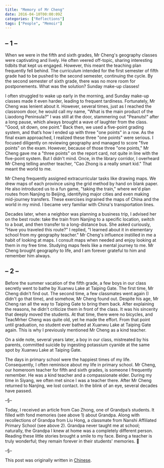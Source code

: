 ```yaml
---
title: "Memory of Mr Cheng"
date: 2016-04-10T00:00:09Z
categories: ["Reflections"]
tags: ["People", "Memoir"]
---
```


## – 1 –
When we were in the fifth and sixth grades, Mr Cheng's geography classes were captivating and lively. He often veered off-topic, sharing interesting tidbits that kept us engaged. However, this meant the teaching plan frequently fell behind. The curriculum intended for the first semester of fifth grade had to be pushed to the second semester, continuing the cycle. By the second semester of sixth grade, there was no more room for postponements. What was the solution? Sunday make-up classes!

I often struggled to wake up early in the morning, and Sunday make-up classes made it even harder, leading to frequent tardiness. Fortunately, Mr Cheng was lenient about it. However, several times, just as I reached the classroom door, he would call my name, "What is the main product of the Liaodong Peninsula?" I was still at the door, stammering out "Peanuts!" after a long pause, which always brought a wave of laughter from the class. "Good, sit down, one point." Back then, we used a five-point grading system, and that’s how I ended up with three "one points" in a row.
As the final exam approached, I realized these three "one points" were serious. I focused diligently on reviewing geography and managed to score "five points" on the exam. However, because of those three "one points," Mr Cheng gave me a "three points" on the report card, not quite in line with the five-point system. But I didn't mind. Once, in the library corridor, I overheard Mr Cheng telling another teacher, "Cao Zhong is a really smart kid." That meant the world to me.

Mr Cheng frequently assigned extracurricular tasks like drawing maps. We drew maps of each province using the grid method by hand on blank paper. He also introduced us to a fun game, "taking the train," where we'd plan routes from Nanjing to Beijing, identifying major cities and even making mid-journey transfers. These exercises ingrained the maps of China and the world in my mind. I became very familiar with China's transportation lines.

Decades later, when a neighbor was planning a business trip, I advised her on the best route: take the train from Nanjing to a specific location, switch to a boat, and then transfer to a long-distance bus. She asked curiously, "Have you traveled this route?" I replied, "I learned about it in elementary school from my geography teacher." Mr Cheng's influence instilled in me a habit of looking at maps. I consult maps when needed and enjoy looking at them in my free time. Studying maps feels like a mental journey to me. Mr Cheng brought geography to life, and I am forever grateful to him and remember him always.


## – 2 –

Before the summer vacation of the fifth grade, a few boys in our class secretly went to bathe by Xuanwu Lake at Taiping Gate. The first time, Mr Cheng didn't find out. The second time, a few classmates went again (I didn't go that time), and somehow, Mr Cheng found out. Despite his age, Mr Cheng ran all the way to Taiping Gate to bring them back. After explaining the reasons, he didn't criticize them in front of the class. It was his sincerity that deeply moved the students. At that time, there were no bicycles, and TeacMrher Cheng was quite old, yet he made the effort. From that point until graduation, no student ever bathed at Xuanwu Lake at Taiping Gate again. This is why I previously mentioned Mr Cheng as a kind teacher.

On a side note, several years later, a boy in our class, mistreated by his parents, committed suicide by ingesting potassium cyanide at the same spot by Xuanwu Lake at Taiping Gate.

The days in primary school were the happiest times of my life. Consequently, I often reminisce about my life in primary school. Mr Cheng, our homeroom teacher for fifth and sixth grades, is someone I frequently remember. He was a kind teacher and a compassionate elder. During my time in Siyang, we often met since I was a teacher there. After Mr Cheng returned to Nanjing, we lost contact. In the blink of an eye, several decades have passed.


–§–


Today, I received an article from Cao Zhong, one of Grandpa’s students. It filled with fond memories (see above 1) about Grandpa. Along with recollections of Grandpa from Liu Hong, a classmate from Nanshi Affiliated Primary School (see above 2). Grandpa never taught me at school; naturally, the Grandpa I knew at home was a completely different person. Reading these little stories brought a smile to my face. Being a teacher is truly wonderful; they remain forever in their students' memories. 👏

–§–

This post was originally written in [Chinese](https://www.huatuostudio.com/zh-cn/20160410teacher/).
